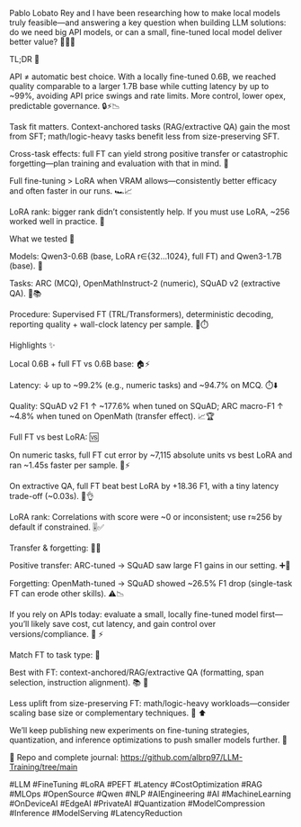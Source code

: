 Pablo Lobato Rey and I have been researching how to make local models truly feasible—and answering a key question when building LLM solutions: do we need big API models, or can a small, fine-tuned local model deliver better value? 🤔💸🚀


TL;DR 📔


 API ≠ automatic best choice. With a locally fine-tuned 0.6B, we reached quality comparable to a larger 1.7B base while cutting latency by up to ~99%, avoiding API price swings and rate limits. More control, lower opex, predictable governance. 🔒⚡📉

 Task fit matters. Context-anchored tasks (RAG/extractive QA) gain the most from SFT; math/logic-heavy tasks benefit less from size-preserving SFT.

 Cross-task effects: full FT can yield strong positive transfer or catastrophic forgetting—plan training and evaluation with that in mind. 🧪

 Full fine-tuning > LoRA when VRAM allows—consistently better efficacy and often faster in our runs. 🏎️📈

 LoRA rank: bigger rank didn’t consistently help. If you must use LoRA, ~256 worked well in practice. 🧩


What we tested 🧪


 Models: Qwen3-0.6B (base, LoRA r∈{32…1024}, full FT) and Qwen3-1.7B (base). 🤖

 Tasks: ARC (MCQ), OpenMathInstruct-2 (numeric), SQuAD v2 (extractive QA). 🧠📚

 Procedure: Supervised FT (TRL/Transformers), deterministic decoding, reporting quality + wall-clock latency per sample. 🧬⏱️


Highlights ✨


 Local 0.6B + full FT vs 0.6B base: 🏠⚡

 Latency: ↓ up to ~99.2% (e.g., numeric tasks) and ~94.7% on MCQ. ⏱️⬇️

 Quality: SQuAD v2 F1 ↑ ~177.6% when tuned on SQuAD; ARC macro-F1 ↑ ~4.8% when tuned on OpenMath (transfer effect). 📈🏆


 Full FT vs best LoRA: 🆚

 On numeric tasks, full FT cut error by ~7,115 absolute units vs best LoRA and ran ~1.45s faster per sample. 🔢⚡

 On extractive QA, full FT beat best LoRA by +18.36 F1, with a tiny latency trade-off (~0.03s). 📝👌

 LoRA rank: Correlations with score were ~0 or inconsistent; use r≈256 by default if constrained. 🎚️✅


 Transfer & forgetting: 🔁🧠

 Positive transfer: ARC-tuned → SQuAD saw large F1 gains in our setting. ➕🚀

 Forgetting: OpenMath-tuned → SQuAD showed ~26.5% F1 drop (single-task FT can erode other skills). ⚠️📉

 If you rely on APIs today: evaluate a small, locally fine-tuned model first—you’ll likely save cost, cut latency, and gain control over versions/compliance. 💸 ⚡


 Match FT to task type: 🎯

 Best with FT: context-anchored/RAG/extractive QA (formatting, span selection, instruction alignment). 📚 🔗

 Less uplift from size-preserving FT: math/logic-heavy workloads—consider scaling base size or complementary techniques. 🧮 ⬆️


We’ll keep publishing new experiments on fine-tuning strategies, quantization, and inference optimizations to push smaller models further. 🔬


🔗 Repo and complete journal: https://github.com/albrp97/LLM-Training/tree/main

#LLM #FineTuning #LoRA #PEFT #Latency #CostOptimization #RAG #MLOps #OpenSource #Qwen #NLP #AIEngineering #AI #MachineLearning #OnDeviceAI #EdgeAI #PrivateAI #Quantization #ModelCompression #Inference #ModelServing #LatencyReduction